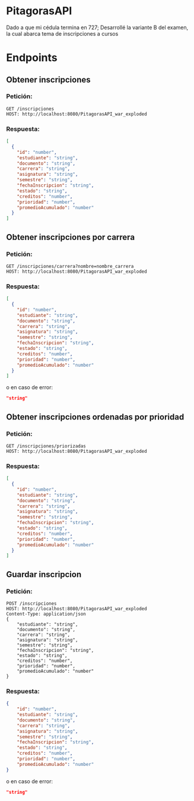 # PitagorasAPI

Dado a que mi cédula termina en 727; Desarrollé la variante B del examen, la cual abarca tema de inscripciones a cursos

# Endpoints

## Obtener inscripciones

### Petición:
```http request
GET /inscripciones
HOST: http://localhost:8080/PitagorasAPI_war_exploded
```

### Respuesta:

```json
[
  {
    "id": "number",
    "estudiante": "string",
    "documento": "string",
    "carrera": "string",
    "asignatura": "string",
    "semestre": "string",
    "fechaInscripcion": "string",
    "estado": "string",
    "creditos": "number",
    "prioridad": "number",
    "promedioAcumulado": "number"
  }
]
```

## Obtener inscripciones por carrera

### Petición:
```http request
GET /inscripciones/carrera?nombre=nombre_carrera
HOST: http://localhost:8080/PitagorasAPI_war_exploded
```

### Respuesta:

```json
[
  {
    "id": "number",
    "estudiante": "string",
    "documento": "string",
    "carrera": "string",
    "asignatura": "string",
    "semestre": "string",
    "fechaInscripcion": "string",
    "estado": "string",
    "creditos": "number",
    "prioridad": "number",
    "promedioAcumulado": "number"
  }
]
```
o en caso de error:
```json 
"string"
```

## Obtener inscripciones ordenadas por prioridad

### Petición:
```http request
GET /inscripciones/priorizadas
HOST: http://localhost:8080/PitagorasAPI_war_exploded
```

### Respuesta:

```json
[
  {
    "id": "number",
    "estudiante": "string",
    "documento": "string",
    "carrera": "string",
    "asignatura": "string",
    "semestre": "string",
    "fechaInscripcion": "string",
    "estado": "string",
    "creditos": "number",
    "prioridad": "number",
    "promedioAcumulado": "number"
  }
]
```

## Guardar inscripcion

### Petición:
```http request
POST /inscripciones
HOST: http://localhost:8080/PitagorasAPI_war_exploded
Content-Type: application/json
{
    "estudiante": "string",
    "documento": "string",
    "carrera": "string",
    "asignatura": "string",
    "semestre": "string",
    "fechaInscripcion": "string",
    "estado": "string",
    "creditos": "number",
    "prioridad": "number",
    "promedioAcumulado": "number"
}
```

### Respuesta:

```json
{
    "id": "number",
    "estudiante": "string",
    "documento": "string",
    "carrera": "string",
    "asignatura": "string",
    "semestre": "string",
    "fechaInscripcion": "string",
    "estado": "string",
    "creditos": "number",
    "prioridad": "number",
    "promedioAcumulado": "number"
}
```
o en caso de error:
```json 
"string"
```
